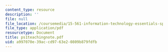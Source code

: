 ```yaml
---
content_type: resource
description: ''
file: null
file_location: /coursemedia/15-561-information-technology-essentials-spring-2005/a997070e39accd9763e20809b879fdfb_ps1teachingnote.pdf
file_type: application/pdf
resourcetype: Document
title: ps1teachingnote.pdf
uid: a997070e-39ac-cd97-63e2-0809b879fdfb
---
```

